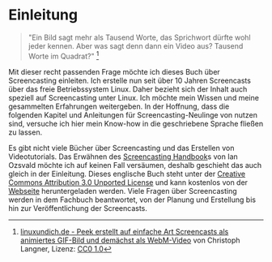 # Einleitung

> "Ein Bild sagt mehr als Tausend Worte, das Sprichwort dürfte wohl jeder kennen. Aber was sagt denn dann ein Video aus? Tausend Worte im Quadrat?" [^1]

Mit dieser recht passenden Frage möchte ich dieses Buch über Screencasting einleiten. Ich erstelle nun seit über 10 Jahren Screencasts über das freie Betriebssystem Linux. Daher bezieht sich der Inhalt auch speziell auf Screencasting unter Linux. Ich möchte mein Wissen und meine gesammelten Erfahrungen weitergeben. In der Hoffnung, dass die folgenden Kapitel und Anleitungen für Screencasting-Neulinge von nutzen sind, versuche ich hier mein Know-how in die geschriebene Sprache fließen zu lassen.

Es gibt nicht viele Bücher über Screencasting und das Erstellen von Videotutorials. Das Erwähnen des [Screencasting Handbook](http://thescreencastinghandbook.com/)s von Ian Ozsvald möchte ich auf keinen Fall versäumen, deshalb geschieht das auch gleich in der Einleitung. Dieses englische Buch steht unter der [Creative Commons Attribution 3.0 Unported License](http://creativecommons.org/licenses/by/3.0/deed.en_GB) und kann kostenlos von der [Webseite](http://thescreencastinghandbook.com/) heruntergeladen werden. Viele Fragen über Screencasting werden in dem Fachbuch beantwortet, von der Planung und Erstellung bis hin zur Veröffentlichung der Screencasts.

[^1]: [linuxundich.de - Peek erstellt auf einfache Art Screencasts als animiertes GIF-Bild und demächst als WebM-Video](https://linuxundich.de/gnu-linux/peek-erstellt-auf-einfache-art-screencasts-als-animiertes-gif-bild-und-demaechst-als-webm-video/) von Christoph Langner, Lizenz: [CC0 1.0](https://creativecommons.org/publicdomain/zero/1.0/deed.de)
